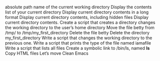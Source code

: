 absolute path name of the current working directory
Display the contents list of your current directory
Display current directory contents in a long format
Display current directory contents, including hidden files
Display current directory contents.
Create a script that creates a directory
changes the working directory to the user’s home directory
Move the file betty from /tmp/ to /tmp/my_first_directory
Delete the file betty
Delete the directory my_first_directory
Write a script that changes the working directory to the previous one.
Write a script that prints the type of the file named iamafile
Write a script that lists all files
Create a symbolic link to /bin/ls, named __ls__
Copy HTML files
Let’s move
Clean Emacs
